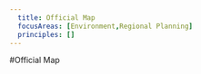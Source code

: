 ```yaml
---
  title: Official Map
  focusAreas: [Environment,Regional Planning]
  principles: []
---
```

#Official Map